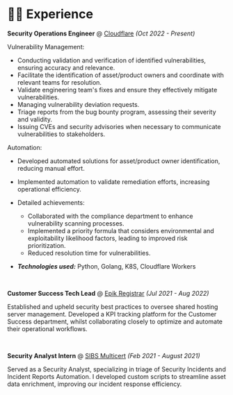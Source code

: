# 👨‍💻 Experience

**Security Operations Engineer** @ [Cloudflare](https://cloudflare.com) _(Oct 2022 - Present)_

Vulnerability Management:
- Conducting validation and verification of identified vulnerabilities, ensuring accuracy and relevance.
- Facilitate the identification of asset/product owners and coordinate with relevant teams for resolution.
- Validate engineering team's fixes and ensure they effectively mitigate vulnerabilities.
- Managing vulnerability deviation requests.
- Triage reports from the bug bounty program, assessing their severity and validity.
- Issuing CVEs and security advisories when necessary to communicate vulnerabilities to stakeholders.

Automation:
- Developed automated solutions for asset/product owner identification, reducing manual effort.
- Implemented automation to validate remediation efforts, increasing operational efficiency.

- Detailed achievements:
  - Collaborated with the compliance department to enhance vulnerability scanning processes.
  - Implemented a priority formula that considers environmental and exploitability likelihood factors, leading to improved risk prioritization.
  - Reduced resolution time for vulnerabilities.
- _**Technologies used:**_ Python, Golang, K8S, Cloudflare Workers

&nbsp;

**Customer Success Tech Lead** @ [Epik Registrar](https://epik.com) _(Jul 2021 - Aug 2022)_

Established and upheld security best practices to oversee shared hosting server management. Developed a KPI tracking platform for the Customer Success department, whilst collaborating closely to optimize and automate their operational workflows.

&nbsp;

**Security Analyst Intern** @ [SIBS Multicert](https://multicert.com) _(Feb 2021 - August 2021)_

Served as a Security Analyst, specializing in triage of Security Incidents and Incident Reports Automation. I developed custom scripts to streamline asset data enrichment, improving our incident response efficiency.
